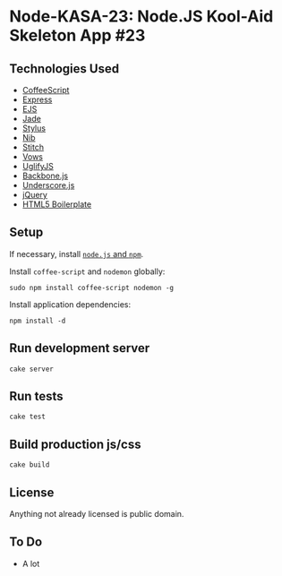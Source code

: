 Node-KASA-23: Node.JS Kool-Aid Skeleton App #23
===============================================

Technologies Used
-----------------

* [CoffeeScript](http://jashkenas.github.com/coffee-script/)
* [Express](http://expressjs.com/)
* [EJS](https://github.com/visionmedia/ejs)
* [Jade](https://github.com/visionmedia/jade)
* [Stylus](https://github.com/LearnBoost/stylus)
* [Nib](https://github.com/visionmedia/nib)
* [Stitch](https://github.com/sstephenson/stitch)
* [Vows](https://github.com/cloudhead/vows)
* [UglifyJS](https://github.com/mishoo/UglifyJS)
* [Backbone.js](http://documentcloud.github.com/backbone/)
* [Underscore.js](http://documentcloud.github.com/underscore/)
* [jQuery](http://jquery.com/)
* [HTML5 Boilerplate](http://html5boilerplate.com/)

Setup
-----

If necessary, install [`node.js` and `npm`](https://github.com/joyent/node/wiki/Installation).

Install `coffee-script` and `nodemon` globally:

    sudo npm install coffee-script nodemon -g

Install application dependencies:

    npm install -d

Run development server
----------------------

    cake server

Run tests
---------

    cake test

Build production js/css
-----------------------

    cake build

License
-------

Anything not already licensed is public domain.

To Do
-----

* A lot
